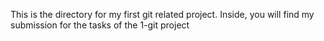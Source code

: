 This is the directory for my first git related project. Inside, you will find my submission for the tasks of the 1-git project